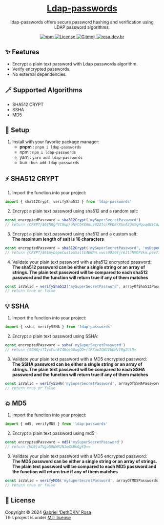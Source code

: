 <a href="http://ldap-passwords.com/">
<h1 align="center">Ldap-passwords</h1>
</a>
<p align="center">ldap-passwords offers secure password hashing and verification using LDAP password algorithms.</p>
<p align="center">
   <a href="https://www.npmjs.com/package/ldap-passwords">
      <img src="https://img.shields.io/npm/dt/ldap-passwords?color=%23c12127&label=downloads&logo=npm" alt="npm"/>
   </a>
   <a href="https://github.com/dethdkn/ldap-passwords/blob/main/LICENSE">
      <img src="https://img.shields.io/github/license/dethdkn/ldap-passwords?color=%233da639&logo=open%20source%20initiative" alt="License"/>
  </a>
   <a href="https://gitmoji.dev">
      <img src="https://img.shields.io/badge/gitmoji-%20😜%20😍-FFDD67" alt="Gitmoji"/>
   </a>
   <a href="https://rosa.dev.br">
      <img src="https://img.shields.io/badge/check me!-👻-F28AA9" alt="rosa.dev.br"/>
   </a>
</p>

## ✨ Features

- Encrypt a plain text password with Ldap passwords algorithm.
- Verify encrypted passwords.
- No external dependencies.

## 🪄 Supported Algorithms

- SHA512 CRYPT
- SSHA
- MD5

## 🚀 Setup

1. Install with your favorite package manager:
   - **pnpm** : `pnpm i ldap-passwords`
   - npm : `npm i ldap-passwords`
   - yarn : `yarn add ldap-passwords`
   - bun : `bun add ldap-passwords`

## ⚡️ SHA512 CRYPT

1. Import the function into your project:
```ts
import { sha512Crypt, verifySha512 } from 'ldap-passwords'
```

2. Encrypt a plain text password using sha512 and a random salt:
```ts
const encryptedPassword = sha512Crypt('mySuperSecretPassword')
// return {CRYPT}$6$NQgPVC0up/oNVCb4$Aduz92Zfo/PFDE/XhvA3QmSqHquqdNiCdZvc9N5/UTpEUepMdd/6Mq/TeoM07wvyxHpg8ELGVzTWZt2e7Z9LY/
```

3. Encrypt a plain text password using sha512 and a custom salt:\
**The maximum length of salt is 16 characters**
```ts
const encryptedPassword = sha512Crypt('mySuperSecretPassword', 'myDopeCustomSalt')
// return {CRYPT}$6$myDopeCustomSalt$4ENRn.vwcs09z0fjr6Jt3NMOFVkn.p9v7ilDcK/CwRnQm48Y5HawkiGivh4gBTLwSY4SQNfCAe05E1nCTpZ0u.
```

4. Validate your plain text password with a sha512 encrypted password:\
**The sha512 password can be either a single string or an array of strings. The plain text password will be compared to each sha512 password and the function will return true if any of them matches**
```ts
const isValid = verifySha512('mySuperSecretPassword', arrayOfSha512Passwords)
// return true or false
```

## 💡 SSHA

1. Import the function into your project:
```ts
import { ssha, verifySSHA } from 'ldap-passwords'
```

2. Encrypt a plain text password using SSHA:
```ts
const encryptedPassword = ssha('mySuperSecretPassword')
// return {SSHA}sTIysPunEI4boe6OwgQO+/tRZao2OWJIbDMvY0g2UlM=
```

3. Validate your plain text password with a MD5 encrypted password:\
**The SSHA password can be either a single string or an array of strings. The plain text password will be compared to each SSHA password and the function will return true if any of them matches**
```ts
const isValid = verifySSHA('mySuperSecretPassword', arrayOfSSHAPasswords)
// return true or false
```

## 💥 MD5

1. Import the function into your project:
```ts
import { md5, verifyMD5 } from 'ldap-passwords'
```

2. Encrypt a plain text password using md5:
```ts
const encryptedPassword = md5('mySuperSecretPassword')
// return {MD5}aTVgaG9NWR2N1eNABkQgYQ==
```

3. Validate your plain text password with a MD5 encrypted password:\
**The MD5 password can be either a single string or an array of strings. The plain text password will be compared to each MD5 password and the function will return true if any of them matches**
```ts
const isValid = verifyMD5('mySuperSecretPassword', arrayOfMD5Passwords)
// return true or false
```

## 📝 License

Copyright © 2024 [Gabriel 'DethDKN' Rosa](https://github.com/dethdkn)\
This project is under [MIT license](https://github.com/dethdkn/ldap-passwords/blob/main/LICENSE)
